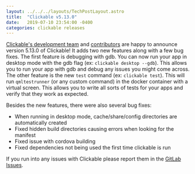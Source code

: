 ```yaml
---
layout: ../../../layouts/TechPostLayout.astro
title:  "Clickable v5.13.0"
date:   2019-07-10 23:54:00 -0400
categories: clickable releases
---
```


[Clickable's development team](https://gitlab.com/groups/clickable/-/group_members)
and [contributors](https://gitlab.com/clickable/clickable/-/graphs/master)
are happy to announce version 5.13.0 of Clickable! It adds two
new features along with a few bug fixes. The first feature is debugging with gdb.
You can now run your app in desktop mode with the gdb flag (ex: `clickable desktop --gdb`).
This allows you to run your app with gdb and debug any issues you might come across.
The other feature is the new `test` command (ex: `clickable test`). This will
run `qmltestrunner` (or any custom command) in the docker container with a
virtual screen. This allows you to write all sorts of tests for your apps
and verify that they work as expected.

Besides the new features, there were also several bug fixes:

- When running in desktop mode, cache/share/config directories are automatically created
- Fixed hidden build directories causing errors when looking for the manifest
- Fixed issue with cordova building
- Fixed dependencies not being used the first time clickable is run

If you run into any issues with Clickable please report them in the
[GitLab Issues](https://gitlab.com/clickable/clickable/issues).
